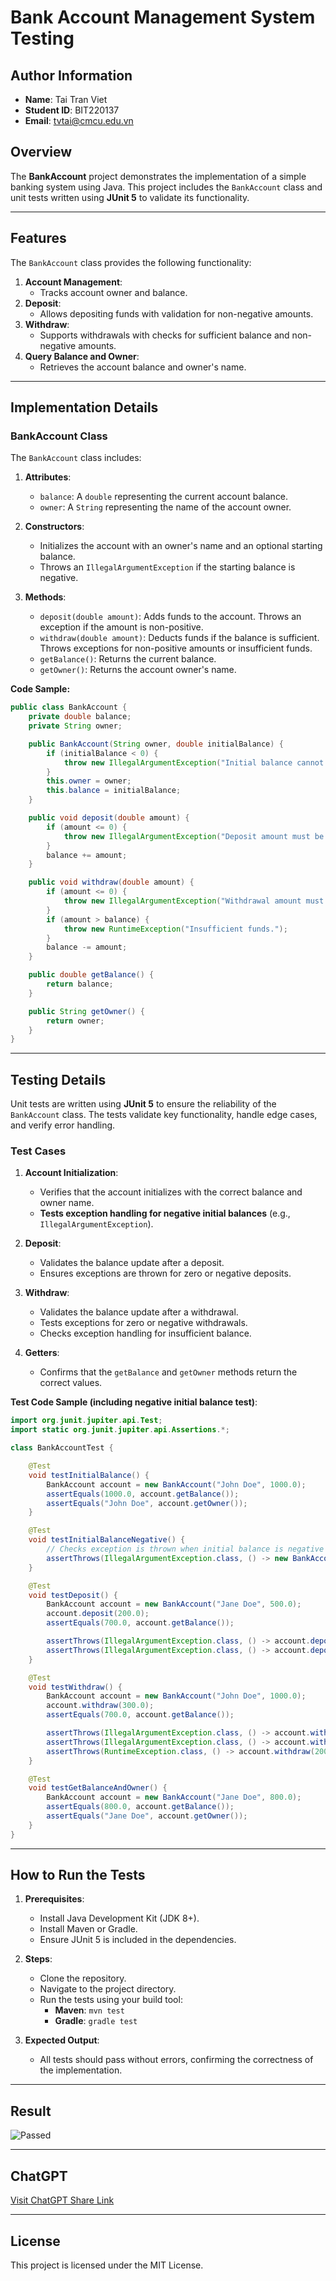 # Bank Account Management System Testing

## **Author Information**
- **Name**: Tai Tran Viet
- **Student ID**: BIT220137
- **Email**: tvtai@cmcu.edu.vn


## Overview

The **BankAccount** project demonstrates the implementation of a simple banking system using Java. This project includes the `BankAccount` class and unit tests written using **JUnit 5** to validate its functionality.

---

## Features

The `BankAccount` class provides the following functionality:
1. **Account Management**:
    - Tracks account owner and balance.
2. **Deposit**:
    - Allows depositing funds with validation for non-negative amounts.
3. **Withdraw**:
    - Supports withdrawals with checks for sufficient balance and non-negative amounts.
4. **Query Balance and Owner**:
    - Retrieves the account balance and owner's name.

---

## Implementation Details

### **BankAccount Class**

The `BankAccount` class includes:

1. **Attributes**:
    - `balance`: A `double` representing the current account balance.
    - `owner`: A `String` representing the name of the account owner.

2. **Constructors**:
    - Initializes the account with an owner's name and an optional starting balance.
    - Throws an `IllegalArgumentException` if the starting balance is negative.

3. **Methods**:
    - `deposit(double amount)`: Adds funds to the account. Throws an exception if the amount is non-positive.
    - `withdraw(double amount)`: Deducts funds if the balance is sufficient. Throws exceptions for non-positive amounts or insufficient funds.
    - `getBalance()`: Returns the current balance.
    - `getOwner()`: Returns the account owner's name.

**Code Sample:**
```java
public class BankAccount {
    private double balance;
    private String owner;

    public BankAccount(String owner, double initialBalance) {
        if (initialBalance < 0) {
            throw new IllegalArgumentException("Initial balance cannot be negative.");
        }
        this.owner = owner;
        this.balance = initialBalance;
    }

    public void deposit(double amount) {
        if (amount <= 0) {
            throw new IllegalArgumentException("Deposit amount must be positive.");
        }
        balance += amount;
    }

    public void withdraw(double amount) {
        if (amount <= 0) {
            throw new IllegalArgumentException("Withdrawal amount must be positive.");
        }
        if (amount > balance) {
            throw new RuntimeException("Insufficient funds.");
        }
        balance -= amount;
    }

    public double getBalance() {
        return balance;
    }

    public String getOwner() {
        return owner;
    }
}
```

---

## Testing Details

Unit tests are written using **JUnit 5** to ensure the reliability of the `BankAccount` class. The tests validate key functionality, handle edge cases, and verify error handling.

### **Test Cases**

1. **Account Initialization**:
   - Verifies that the account initializes with the correct balance and owner name.
   - **Tests exception handling for negative initial balances** (e.g., `IllegalArgumentException`).

2. **Deposit**:
   - Validates the balance update after a deposit.
   - Ensures exceptions are thrown for zero or negative deposits.

3. **Withdraw**:
   - Validates the balance update after a withdrawal.
   - Tests exceptions for zero or negative withdrawals.
   - Checks exception handling for insufficient balance.

4. **Getters**:
   - Confirms that the `getBalance` and `getOwner` methods return the correct values.

**Test Code Sample (including negative initial balance test)**:
```java
import org.junit.jupiter.api.Test;
import static org.junit.jupiter.api.Assertions.*;

class BankAccountTest {

    @Test
    void testInitialBalance() {
        BankAccount account = new BankAccount("John Doe", 1000.0);
        assertEquals(1000.0, account.getBalance());
        assertEquals("John Doe", account.getOwner());
    }

    @Test
    void testInitialBalanceNegative() {
        // Checks exception is thrown when initial balance is negative
        assertThrows(IllegalArgumentException.class, () -> new BankAccount("Invalid User", -500.0));
    }

    @Test
    void testDeposit() {
        BankAccount account = new BankAccount("Jane Doe", 500.0);
        account.deposit(200.0);
        assertEquals(700.0, account.getBalance());

        assertThrows(IllegalArgumentException.class, () -> account.deposit(0));
        assertThrows(IllegalArgumentException.class, () -> account.deposit(-100));
    }

    @Test
    void testWithdraw() {
        BankAccount account = new BankAccount("John Doe", 1000.0);
        account.withdraw(300.0);
        assertEquals(700.0, account.getBalance());

        assertThrows(IllegalArgumentException.class, () -> account.withdraw(0));
        assertThrows(IllegalArgumentException.class, () -> account.withdraw(-50));
        assertThrows(RuntimeException.class, () -> account.withdraw(2000));
    }

    @Test
    void testGetBalanceAndOwner() {
        BankAccount account = new BankAccount("Jane Doe", 800.0);
        assertEquals(800.0, account.getBalance());
        assertEquals("Jane Doe", account.getOwner());
    }
}
```

---

## How to Run the Tests

1. **Prerequisites**:
   - Install Java Development Kit (JDK 8+).
   - Install Maven or Gradle.
   - Ensure JUnit 5 is included in the dependencies.

2. **Steps**:
   - Clone the repository.
   - Navigate to the project directory.
   - Run the tests using your build tool:
      - **Maven**: `mvn test`
      - **Gradle**: `gradle test`

3. **Expected Output**:
   - All tests should pass without errors, confirming the correctness of the implementation.

---

## Result

![Passed](./assets/passed.png)

---

## ChatGPT

[Visit ChatGPT Share Link](https://chatgpt.com/share/677b5725-cb7c-8009-83a3-4936a84efeb8)

---

## License

This project is licensed under the MIT License.